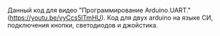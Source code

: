 Данный код для видео "Программирование Arduino.UART." (https://youtu.be/vyCcs5lTmHU). 
Код для двух arduino на языке СИ, подключения кнопки, светодиодов и джойстика.
